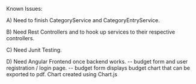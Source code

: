 Known Issues: 

A) Need to finish CategoryService and CategoryEntryService.

B) Need Rest Controllers and to hook up services to their respective controllers.

C) Need Junit Testing.

D) Need Angular Frontend once backend works.
    -- budget form and user registration / login page.
    -- budget form displays budget chart that can be exported to pdf. Chart created using Chart.js